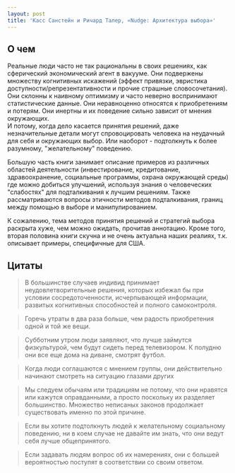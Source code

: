 ```yaml
---
layout: post
title: 'Касс Санстейн и Ричард Талер, «Nudge: Архитектура выбора»'
---
```


## О чем
Реальные люди часто не так рациональны в своих решениях, как сферический экономический агент в вакууме. Они подвержены множеству когнитивных искажений (эффект привязки, эвристика доступности/репрезентативности и прочие страшные словосочетания). Они склонны к наивному оптимизму и часто неверно воспринимают статистические данные. Они неравноценно относятся к приобретениям и потерям. Они инертны и их поведение сильно зависит от мнения окружающих.  
И потому, когда дело касается принятия решений, даже незначительные детали могут спровоцировать человека на неудачный для себя и окружающих выбор. Или наоборот - подтолкнуть к более разумному, "желательному" поведению.

Большую часть книги занимает описание примеров из различных областей деятельности (инвестирование, кредитование, здравоохранение, социальные программы, охрана окружающей среды) где можно добиться улучшений, используя знания о человеческих "слабостях" для подталкивания к лучшим решениям. Также рассматриваются вопросы этичности методов подталкивания, границ между помощью в выборе и манипулированием.

К сожалению, тема методов принятия решений и стратегий выбора раскрыта хуже, чем можно ожидать, прочитав аннотацию. Кроме того, вторая половина книги скучна и не очень актуальна наших реалиях, т.к. описывает примеры, специфичные для США.


## Цитаты
>В большинстве случаев индивид принимает неудовлетворительные решения, которых избежал бы при условии сосредоточенности, исчерпывающей информации, развитых когнитивных способностей и полного самоконтроля.

>Горечь утраты в два раза больше, чем радость приобретения одной и той же вещи.

>Субботним утром люди заявляют, что лучше займутся физкультурой, чем будут сидеть перед телевизором. К полудню они все еще дома на диване, смотрят футбол.

>Когда люди соглашаются с мнением группы, они действительно начинают смотреть на ситуацию глазами других

>Мы следуем обычаям или традициям не потому, что они нравятся или кажутся оправданными, а просто поскольку их разделяет большинство. Множество неписаных законов продолжает существовать именно по этой причине.

>Если вы хотите подтолкнуть людей к желательному социальному поведению, ни в коем случае не давайте им знать, что они ведут себя лучше общепринятого.

>Если задавать людям вопрос об их намерениях, они с большей вероятностью поступят в соответствии со своим ответом.
